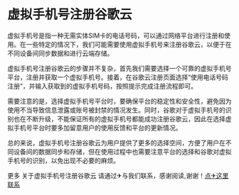 # 虚拟手机号注册谷歌云

虚拟手机号是指一种无需实体SIM卡的电话号码，可以通过网络平台进行注册和使用。在一些特定的情况下，我们可能需要使用虚拟手机号来注册谷歌云，以便于在不同设备间同步数据和进行云端存储。

虚拟手机号注册谷歌云的步骤并不复杂，首先我们需要选择一个可靠的虚拟手机号平台，注册并获取一个虚拟手机号。接着，在谷歌云注册页面选择“使用电话号码注册”，并输入获取到的虚拟手机号码，按照提示完成注册流程即可。

需要注意的是，选择虚拟手机号平台时，要确保平台的稳定性和安全性，避免因为使用不当导致信息泄露或账号被封禁的情况发生。同时，谷歌对于虚拟手机号的识别也在不断升级，不能保证所有的虚拟手机号都能成功注册谷歌云，因此在选择虚拟手机号平台时要多加留意用户的使用反馈和平台的更新情况。

总的来说，虚拟手机号注册谷歌云为用户提供了更多的选择空间，方便了用户在不同设备间的数据同步和存储，但在使用过程中也需要注意平台的选择和谷歌对虚拟手机号的识别，以免出现不必要的麻烦。

更多 关于虚拟手机号注册谷歌云 请通过✈与我们联系，感谢阅读,谢谢！[点✈这里联系](https://abc.k02.cc)